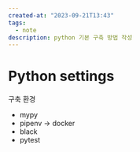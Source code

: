 ```yaml
---
created-at: "2023-09-21T13:43"
tags:
  - note
description: python 기본 구축 방법 작성
---
```

# Python settings
구축 환경
- mypy
- pipenv -> docker
- black
- pytest